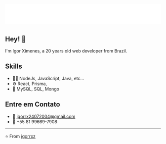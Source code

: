 <h1 align="center">
  <img src="https://raw.githubusercontent.com/martonlederer/martonlederer/master/name.svg" alt="igorrxz" />
</h1>

## Hey! 👋
I'm Igor Ximenes, a 20 years old web developer from Brazil.

## Skills
- 👨‍💻 NodeJs, JavaScript, Java, etc...
- ⚙️ React, Prisma, 
- 💽 MySQL, SQL, Mongo

## Entre em Contato
- 📧 igorrx24072004@gmail.com
- 📱 +55 81 99669-7908

---

⭐️ From [igorrxz](https://github.com/igorrxz)
